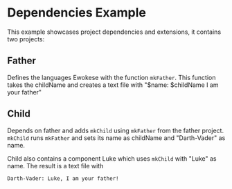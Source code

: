 # Dependencies Example

This example showcases project dependencies and extensions, it contains two
projects:

## Father
Defines the languages Ewokese with the function `mkFather`. This function takes
the childName and creates a text file with "$name: $childName I am your father" 

## Child
Depends on father and adds `mkChild` using `mkFather` from the father project.
`mkChild` runs `mkFather` and sets its name as childName and "Darth-Vader" as name.

Child also contains a component Luke which uses `mkChild` with "Luke" as name. The
result is a text file with
```
Darth-Vader: Luke, I am your father!
```
